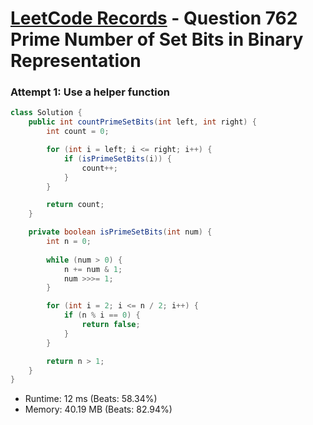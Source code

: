 # [LeetCode Records](../../README.md) - Question 762 Prime Number of Set Bits in Binary Representation

### Attempt 1: Use a helper function
```java
class Solution {
    public int countPrimeSetBits(int left, int right) {
        int count = 0;

        for (int i = left; i <= right; i++) {
            if (isPrimeSetBits(i)) {
                count++;
            }
        }

        return count;
    }

    private boolean isPrimeSetBits(int num) {
        int n = 0;
        
        while (num > 0) {
            n += num & 1;
            num >>>= 1;
        }

        for (int i = 2; i <= n / 2; i++) {
            if (n % i == 0) {
                return false;
            }
        }

        return n > 1;
    }
}
```
- Runtime: 12 ms (Beats: 58.34%)
- Memory: 40.19 MB (Beats: 82.94%)

<br>
